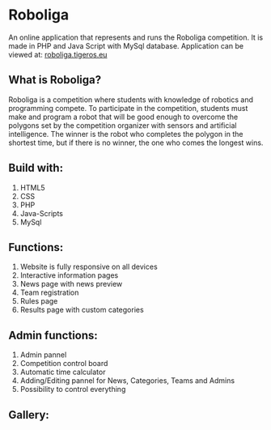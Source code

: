 # Roboliga
An online application that represents and runs the Roboliga competition.
It is made in PHP and Java Script with MySql database.
Application can be viewed at: [roboliga.tigeros.eu](https://roboliga.tigeros.eu/)

## What is Roboliga?
Roboliga is a competition where students with knowledge of robotics and programming compete. To participate in the competition, students must make and program a robot that will be good enough to overcome the polygons set by the competition organizer with sensors and artificial intelligence. The winner is the robot who completes the polygon in the shortest time, but if there is no winner, the one who comes the longest wins.

## Build with:
1. HTML5
2. CSS
3. PHP
4. Java-Scripts
5. MySql

## Functions:
1. Website is fully responsive on all devices
2. Interactive information pages
3. News page with news preview
4. Team registration
5. Rules page
6. Results page with custom categories

## Admin functions:
1. Admin pannel
2. Competition control board
3. Automatic time calculator
4. Adding/Editing pannel for News, Categories, Teams and Admins
5. Possibility to control everything

## Gallery:
